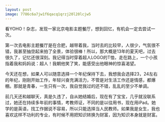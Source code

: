 ```yaml
---
layout: post
image: 7786c6a7jw1f6qacq1qrzj20l20lcjw5
---
```


看YOHO！杂志，发现一家北京电影主题餐厅，想到回忆，有机会一定去尝试一次。

第一次去电影主题餐厅是在合肥，越带着我，当时去的比较早，人很少，气氛很不错，我甚至抽空起来拍了全景，体验很棒！所以，那大概是13年的夏天吧，过去很久了，记忆还很深刻。我记得当时穿着超人LOGO的T恤，走在路上，一个小孩指着我和妈妈说：超人！我朝他笑了笑，能感受出他眼神的惊喜渴望。

今天还在想，如果人可以随意选择一个年纪保持下去，我想我会选择23，24左右的年纪，刚刚开始工作，年轻兴奋充满活力，不管是对生活工作还是情感，都爆棚。那就是青春，一生只有一次，我自觉我过的还不错，乱乱的至少不单调。

前几天还和越聊天，真是久违了，自从她结婚后，现在有了宝宝，几乎就没联系过，她还在持续多年前的事情，考教师证，不同的是以往用书，现在用iPad。她学的是英语，找工作据说不容易，所以只能选择当人民教师。如果我是女生，我也喜欢这样不功利的专业，有时候不用把知识转换为财富，因为知识本身就是财富。